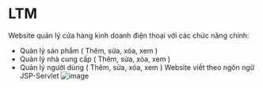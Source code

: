 # LTM
Website quản lý cửa hàng kinh doanh điện thoại với các chức năng chính: 
- Quản lý sản phẩm ( Thêm, sửa, xóa, xem )
- Quản lý nhà cung cấp ( Thêm, sửa, xóa, xem )
- Quản lý người dùng  ( Thêm, sửa, xóa, xem )
Website viết theo ngôn ngữ JSP-Servlet
![image](https://user-images.githubusercontent.com/88521078/209419377-1f912121-9c1a-47dc-b237-b7ae5ea4d8f7.png)
